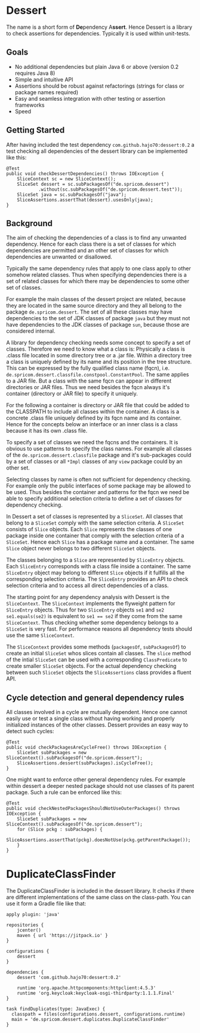 Dessert
=======

The name is a short form of **De**pendency A**ssert**. Hence Dessert is a library to check assertions for
dependencies. Typically it is used within unit-tests.

Goals
-----

- No additional dependencies but plain Java 6 or above (version 0.2 requires Java 8)
- Simple and intuitive API
- Assertions should be robust against refactorings (strings for class or package names required)
- Easy and seamless integration with other testing or assertion frameworks
- Speed

Getting Started
---------------

After having included the test dependency `com.github.hajo70:dessert:0.2` a test checking
all dependencies of the dessert library can be implemented like this:

    @Test
    public void checkDessertDependencies() throws IOException {
        SliceContext sc = new SliceContext();
        SliceSet dessert = sc.subPackagesOf("de.spricom.dessert")
                .without(sc.subPackagesOf("de.spricom.dessert.test"));
        SliceSet java = sc.subPackagesOf("java");
        SliceAssertions.assertThat(dessert).usesOnly(java);
    }

Background
----------

The aim of checking the dependencies of a class is to find any unwanted dependency. Hence for each
class there is a set of classes for which dependencies are permitted and an other set of classes
for which dependencies are unwanted or disallowed.

Typically the same dependency rules that apply to one class apply to other somehow related classes.
Thus when specifying dependencies there is a set of related classes for which there may be dependencies
to some other set of classes.

For example the main classes of the dessert project are related, because they are located in the same
source directory and they all belong to the package `de.spricom.dessert`. The set of all these classes
may have dependencies to the set of JDK classes of package `java` but they must not have dependencies
to the JDK classes of package `sun`, because those are considered internal.

A library for dependency checking needs some concept to specify a set of classes. Therefore we need to
know what a class is: Physically a class is .class file located in some directory tree or a .jar file.
Within a directory tree a class is uniquely defined by its name and its position in the tree structure.
This can be expressed by the fully qualified class name (fqcn), 
i.e. `de.spricom.dessert.classfile.constpool.ConstantPool`. The same applies to a JAR file. But a class
with the same fqcn can appear in different directories or JAR files. Thus we need
besides the fqcn always it's container (directory or JAR file) to specify it
uniquely.

For the following a container is directory or JAR file that could be added to the CLASSPATH to include
all classes within the container. A class is a concrete .class file uniquely defined by its fqcn name
and its container. Hence for the concepts below an interface or an inner class is a class because
it has its own .class file.

To specify a set of classes we need the fqcns and the containers. It is obvious to use patterns to specify
the class names. For example all classes of the `de.spricom.dessert.classfile` package and it's sub-packages
could by a set of classes or all `*Impl` classes of any `view` package could by an other set. 

Selecting classes by name is often not sufficient for dependency checking. For example only the public 
interfaces of some package may be allowed to be used. Thus besides the container and patterns for the fqcn
we need be able to specify additional selection criteria to define a set of classes for dependency checking.

In Dessert a set of classes is represented by a `SliceSet`. All classes that belong to a `SliceSet` comply 
with the same selection criteria. A `SliceSet` consists of `Slice` objects. Each `Slice` represents the
classes of one package inside one container that comply with the selection criteria of a `SliceSet`. Hence
each `Slice` has a package name and a container. The same `Slice` object never belongs to two different
`SliceSet` objects.

The classes belonging to a `Slice` are represented by `SliceEntry` objects. Each `SliceEntry` corresponds
with a class file inside a container. The same `SliceEntry` object may belong to different `Slice` objects if
it fulfills all the corresponding selection criteria. The `SliceEntry` provides an API to check selection
criteria and to access all direct dependencies of a class.

The starting point for any dependency analysis with Dessert is the `SliceContext`. The `SliceContext` implements
the flyweight pattern for `SliceEntry` objects. Thus for two `SliceEntry` objects `se1` and `se2`
`se1.equals(se2)` is equivalent to `se1 == se2` if they come from the same `SliceContext`. Thus checking whether
some dependency belongs to a `SliceSet` is very fast. For performance reasons all dependency tests should use
the same `SliceContext`.

The `SliceContext` provides some methods (`packagesOf`, `subPackagesOf`) to create an initial `SliceSet`
whos slices contain all classes. The `slice` method of the intial `SliceSet` can be used with a corresponding
`ClassPredicate` to create smaller `SliceSet` objects. For the actual dependency checking between such
`SliceSet` objects the `SliceAssertions` class provides a fluent API.

Cycle detection and general dependency rules
--------------------------------------------

All classes involved in a cycle are mutually dependent. Hence one cannot easily use or test a single class
without having working and properly initialized instances of the other classes. Dessert provides an easy way
to detect such cycles:

    @Test
    public void checkPackagesAreCycleFree() throws IOException {
        SliceSet subPackages = new SliceContext().subPackagesOf("de.spricom.dessert");
        SliceAssertions.dessert(subPackages).isCycleFree();
    }

One might want to enforce other general dependency rules. For example within dessert a deeper nested package
should not use classes of its parent package. Such a rule can be enforced like this:

    @Test
    public void checkNestedPackagesShouldNotUseOuterPackages() throws IOException {
        SliceSet subPackages = new SliceContext().subPackagesOf("de.spricom.dessert");
        for (Slice pckg : subPackages) {
            SliceAssertions.assertThat(pckg).doesNotUse(pckg.getParentPackage());
        }
    }

DuplicateClassFinder
====================

The DuplicateClassFinder is included in the dessert library. It checks if there are different implementations of
the same class on the class-path. You can use it form a Gradle file like that:

	apply plugin: 'java'
	
	repositories {
	    jcenter()
	    maven { url 'https://jitpack.io' }
	}
	
	configurations {
		dessert
	}
	
	dependencies {
		dessert 'com.github.hajo70:dessert:0.2'
		
		runtime 'org.apache.httpcomponents:httpclient:4.5.3'
		runtime 'org.keycloak:keycloak-osgi-thirdparty:1.1.1.Final'
	}
	
	task findDuplicates(type: JavaExec) {
	  classpath = files(configurations.dessert, configurations.runtime)
	  main = 'de.spricom.dessert.duplicates.DuplicateClassFinder'
	}